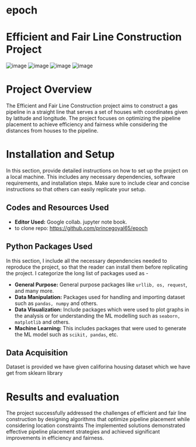 # epoch

# Efficient and Fair Line Construction Project
![image](https://github.com/princegoyal65/epoch/assets/78958474/e47954d2-cac7-4573-bad6-69d66bd1e667)
![image](https://github.com/princegoyal65/epoch/assets/78958474/9618c563-8cc8-41dc-bead-1112d4988d68)
![image](https://github.com/princegoyal65/epoch/assets/78958474/83b9747e-c636-4924-8ceb-993d66744fd1)
![image](https://github.com/princegoyal65/epoch/assets/78958474/2bed35be-d6de-4228-b4f9-41c6d241f69c)



 

# Project Overview

The Efficient and Fair Line Construction project aims to construct a gas pipeline in a straight line that serves a set of 
houses with coordinates given by latitude and longitude. The project focuses on optimizing the pipeline placement to 
achieve efficiency and fairness while considering the distances from houses to the pipeline.


# Installation and Setup

In this section, provide detailed instructions on how to set up the project on a local machine. This includes any necessary dependencies, software requirements, and installation steps. Make sure to include clear and concise instructions so that others can easily replicate your setup.

## Codes and Resources Used

- **Editor Used:**  Google collab. jupyter note book.
-  to clone repo: https://github.com/princegoyal65/epoch

## Python Packages Used
In this section, I include all the necessary dependencies needed to reproduce the project, so that the reader can install them before replicating the project. I categorize the long list of packages used as - 
- **General Purpose:** General purpose packages like `urllib, os, request`, and many more.
- **Data Manipulation:** Packages used for handling and importing dataset such as `pandas, numpy` and others.
- **Data Visualization:** Include packages which were used to plot graphs in the analysis or for understanding the ML modelling such as `seaborn, matplotlib` and others.
- **Machine Learning:** This includes packages that were used to generate the ML model such as `scikit, pandas`, etc.


## Data Acquisition
Dataset is provided we have given califorina housing dataset which we have get from sklearn library


# Results and evaluation
The project successfully addressed the challenges of efficient and fair line construction by designing algorithms that 
optimize pipeline placement while considering location constraints The implemented solutions demonstrated 
effective pipeline placement strategies and achieved significant improvements in efficiency and fairness.


